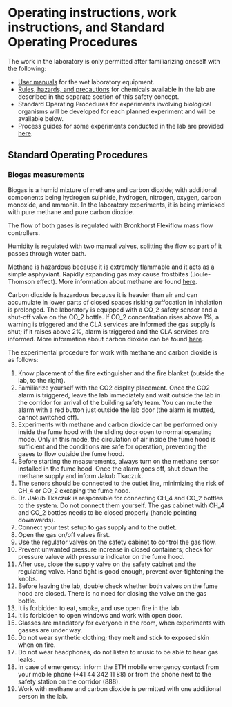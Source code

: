 # Operating instructions, work instructions, and Standard Operating Procedures

The work in the laboratory is only permitted after familiarizing oneself with the following:
- [User manuals](https://drive.google.com/drive/folders/1-gGl0Jj20gXjfeDVtdbEAdviQkH1oo-P?usp=drive_link) for the wet laboratory equipment.
- [Rules, hazards, and precautions](../../02-chemical-safety/README.md) for chemicals available in the lab are described in the separate section of this safety concept.
- Standard Operating Procedures for experiments involving biological organisms will be developed for each planned experiment and will be available below.
- Process guides for some experiments conducted in the lab are provided [here](https://drive.google.com/drive/folders/1gTSVTPXE1Uu6BYCSFkvb-adi6UVNAWKj?usp=sharing).

## Standard Operating Procedures

### Biogas measurements

Biogas is a humid mixture of methane and carbon dioxide; with additional components being hydrogen sulphide, hydrogen, nitrogen, oxygen, carbon monoxide, and ammonia. In the laboratory experiments, it is being mimicked with pure methane and pure carbon dioxide.

The flow of both gases is regulated with Bronkhorst Flexiflow mass flow controllers. 

Humidity is regulated with two manual valves, splitting the flow so part of it passes through water bath.

Methane is hazardous because it is extremely flammable and it acts as a simple asphyxiant. Rapidly expanding gas may cause frostbites (Joule-Thomson effect). More information about methane are found [here](https://github.com/Global-Health-Engineering/group-safety/blob/main/02-chemical-safety/chemicals/METHANE_74-82-8.md).

Carbon dioxide is hazardous because it is heavier than air and can accumulate in lower parts of closed spaces risking suffocation in inhalation is prolonged. The laboratory is equipped with a CO_2 safety sensor and a shut-off valve on the CO_2 bottle. If CO_2 concentration rises above 1\%, a warning is triggered and the CLA services are informed the gas supply is shut; if it raises above 2\%, alarm is triggered and the CLA services are informed. More information about carbon dioxide can be found [here](https://github.com/Global-Health-Engineering/group-safety/blob/main/02-chemical-safety/chemicals/CARBON_DIOXIDE_124-38-9.md).

The experimental procedure for work with methane and carbon dioxide is as follows:
1. Know placement of the fire extinguisher and the fire blanket (outside the lab, to the right).
2. Familiarize yourself with the CO2 display placement. Once the CO2 alarm is triggered, leave the lab immediately and wait outside the lab in the corridor for arrival of the building safety team. You can mute the alarm with a red button just outside the lab door (the alarm is mutted, cannot switched off).
3. Experiments with methane and carbon dioxide can be performed only inside the fume hood with the sliding door open to normal operating mode. Only in this mode, the circulation of air inside the fume hood is sufficient and the conditions are safe for operation, preventing the gases to flow outside the fume hood.
4. Before starting the measurements, always turn on the methane sensor installed in the fume hood. Once the alarm goes off, shut down the methane supply and inform Jakub Tkaczuk.
4. The senors should be connected to the outlet line, minimizing the risk of CH_4 or CO_2 excaping the fume hood.
5. Dr. Jakub Tkaczuk is responsible for connecting CH_4 and CO_2 bottles to the system. Do not connect them yourself. The gas cabinet with CH_4 and CO_2 bottles needs to be closed properly (handle pointing downwards).
6. Connect your test setup to gas supply and to the outlet.
7. Open the gas on/off valves first.
8. Use the regulator valves on the safety cabinet to control the gas flow.
9. Prevent unwanted pressure increase in closed containers; check for pressure valuve with pressure indicator on the fume hood.
10. After use, close the supply valve on the safety cabinet and the regulating valve. Hand tight is good enough, prevent over-tightening the knobs.
11. Before leaving the lab, double check whether both valves on the fume hood are closed. There is no need for closing the valve on the gas bottle.
12. It is forbidden to eat, smoke, and use open fire in the lab.
13. It is forbidden to open windows and work with open door.
14. Glasses are mandatory for everyone in the room, when experiments with gasses are under way.
8.	Do not wear synthetic clothing; they melt and stick to exposed skin when on fire.
9.	Do not wear headphones, do not listen to music to be able to hear gas leaks.
11.	In case of emergency: inform the ETH mobile emergency contact from your mobile phone (+41 44 342 11 88) or from the phone next to the safety station on the corridor (888).
12.	Work with methane and carbon dioxide is permitted with one additional person in the lab.
